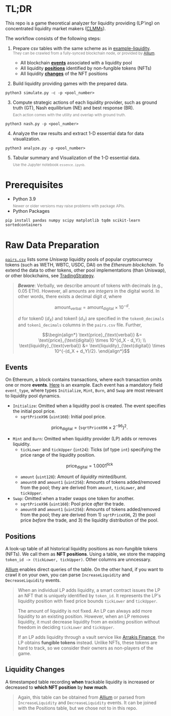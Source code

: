# TL;DR
This repo is a game theoretical analyzer for liquidity providing (LP'ing) on concentrated liquidity market makers ([CLMMs](https://coinmarketcap.com/community/articles/65608f0cc54ab771279066a5/)).

The workflow consists of the following steps:
1. Prepare csv tables with the same scheme as in [example-liquidity](example-liquidity).<br>
<span style="color:gray"><sub>They can be crawled from a fully-synced blockchain node, or provided by [Allium](https://www.allium.so/).</sub></span>
   - All blockchain [**events**](example-liquidity/2697585-eth-usdc-fee-100/2697585-Total.csv) associated with a liquidity pool
   - All liquidity [**positions**](example-liquidity/2697585-eth-usdc-fee-100/2697585-Positions.csv) identified by non-fungible tokens (NFTs)
   - All liquidity [**changes**](example-liquidity/2697585-eth-usdc-fee-100/2697585-Liquidity.csv) of the NFT positions

2. Build liquidity providing games with the prepared data.
```
python3 simulate.py -c -p <pool_number>
```
3. Compute strategic actions of each liquidity provider, such as ground truth (GT), Nash equilibrium (NE) and best response (BR).<br>
<span style="color:gray"><sub>Each action comes with the utility and overlap with ground truth.</sub></span>
```
python3 nash.py -p <pool_number>
```
4. Analyze the raw results and extract 1-D essential data for data visualization.
```
python3 analyze.py -p <pool_number>
```
5. Tabular summary and Visualization of the 1-D essential data. <br>
<span style="color:gray"><sub>Use the Jupyter notebook `essence.ipynb`.</sub></span>

# Prerequisites
- Python 3.9<br>
<span style="color:gray"><sub>Newer or older versions may raise problems with package APIs.</sub></span>
- Python Packages
```
pip install pandas numpy scipy matplotlib tqdm scikit-learn sortedcontainers
```

# Raw Data Preparation
[```pairs.csv```](pairs.csv) lists some *Uniswap* liquidity pools of popular cryptocurrecy tokens (such as WETH, WBTC, USDC, DAI) on the *Ethereum blockchain*. To extend the data to other tokens, other pool implementations (than Uniswap), or other blockchains, see [TradingStrategy](https://tradingstrategy.ai/trading-view/backtesting). 

> ***Beware***: Verbally, we describe amount of tokens with decimals (e.g., 0.05 ETH). However, all amounts are *integers* in the digital world. In other words, there exists a decimal digit $d$, where
> ```math 
> \text{amount}_{\text{verbal}} = \text{amount}_{\text{digital}} \times 10^{-d}. 
> ```
> $d$ for token0 ($d_X$) and token1 ($d_Y$) are specified in the `token0_decimals` and `token1_decimals` columns in the `pairs.csv` file. Further,  
> ```math
> \begin{align*}
>     \text{price}_{\text{verbal}} &= \text{price}_{\text{digital}} \times 10^{d_X - d_Y}; \\
>     \text{liquidity}_{\text{verbal}} &= \text{liquidity}_{\text{digital}} \times 10^{-(d_X + d_Y)/2}. 
> \end{align*}
> ```

## Events
On Ethereum, a block contains transactions, where each transaction omits one or more **events**. [Here](https://etherscan.io/tx/0x045238585767783665d4ae283d3e787ece08bc393a4f618ae440dd7e470c82d8#eventlog) is an example. Each event has a mandatory field `event_type`, where types `Initialize`, `Mint`, `Burn`, and `Swap` are most relevant to liquidity pool dynamics.
- `Initialize`: Omitted when a liquidity pool is created. The event specifies the initial pool price. 
  - `sqrtPriceX96` (`uint160`): Initial pool price. 
  ```math
  \text{price}_{\text{digital}} = \left(\texttt{sqrtPriceX96} \times 2^{-96} \right)^2.
  ```
- `Mint` and `Burn`: Omitted when liquidity provider (LP) adds or removes liquidity. 
  - `tickLower` and `tickUpper` (`int24`): Ticks (of type `int`) specifying the price range of the liquidity position.
  ```math
  \text{price}_{\text{digital}} = 1.0001^{\text{tick}}
  ```
  - `amount` (`uint128`): Amount of *liquidity* minted/burnt. 
  - `amount0` and `amount1` (`uint256`): Amounts of tokens added/removed from the pool; they are derived from `amount`, `tickLower`, and `tickUpper`.
- `Swap`: Omitted when a trader swaps one token for another. 
  - `sqrtPriceX96` (`uint160`): Pool price *after* the trade. 
  - `amount0` and `amount1` (`uint256`): Amounts of tokens added/removed from the pool; they are derived from 1) `sqrtPriceX96`, 2) the pool price *before* the trade, and 3) the liquidity distribution of the pool. 

## Positions

A look-up table of all historical liquidity positions as non-fungible tokens (NFTs). We call them as **NFT positions**. Using a table, we store the mapping `token_id -> (tickLower, tickUpper)`. Other columns are unncessary. 

[Allium](https://www.allium.so/) enables direct queries of the table. On the other hand, if you want to crawl it on your own, you can parse `IncreaseLiquidity` and `DecreaseLiquidity` events. 

> When an individual LP adds liquidity, a smart contract issues the LP an NFT that is uniquely identified by `token_id`. It represents the LP's liquidity position with fixed price bounds `tickLower` and `tickUpper`. 
> 
> The amount of liquidity is not fixed. An LP can always add more liquidity to an existing position. However, when an LP removes liquidity, it must decrease liquidity from an existing position without freedom in deciding `tickLower` and `tickUpper`. 
>
> If an LP adds liquidity through a vault service like [Arrakis Finance](https://www.arrakis.finance/), the LP obtains **fungible tokens** instead. Unlike NFTs, these tokens are hard to track, so we consider their owners as non-players of the game. 

## Liquidity Changes
A timestamped table recording **when** trackable liquidity is increased or decreased to **which NFT position** by **how much**. 

> Again, this table can be obtained from [Allium](https://www.allium.so/) or parsed from `IncreaseLiquidity` and `DecreaseLiquidity` events. It can be joined with the Positions table, but we chose not to in this repo. 